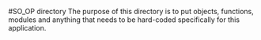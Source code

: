 #SO_OP directory
The purpose of this directory is to put objects, functions, modules and anything that needs to be hard-coded specifically for this application.
